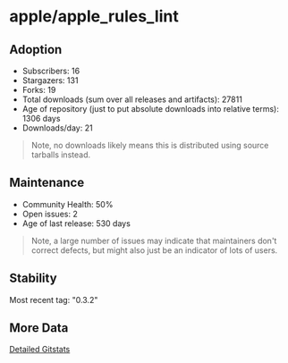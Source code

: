 # apple/apple_rules_lint

## Adoption

- Subscribers: 16
- Stargazers: 131
- Forks: 19
- Total downloads (sum over all releases and artifacts): 27811
- Age of repository (just to put absolute downloads into relative terms): 1306 days
- Downloads/day: 21

> Note, no downloads likely means this is distributed using source tarballs instead.

## Maintenance

- Community Health: 50%
- Open issues: 2
- Age of last release: 530 days

> Note, a large number of issues may indicate that maintainers don't correct defects, but might also
> just be an indicator of lots of users.

## Stability

Most recent tag: "0.3.2"

## More Data

[Detailed Gitstats](/bazel-catalog/gitstats/apple/apple_rules_lint)


